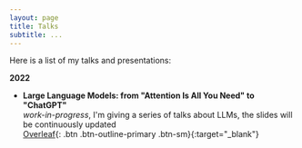 ```yaml
---
layout: page
title: Talks
subtitle: ...
---
```


Here is a list of my talks and presentations:

**2022**

- **Large Language Models: from "Attention Is All You Need" to "ChatGPT"**   
  *work-in-progress*, I'm giving a series of talks about LLMs, the slides will be continuously updated  
  [Overleaf](https://www.overleaf.com/read/rvwwvvwmxvyc){: .btn .btn-outline-primary .btn-sm}{:target="_blank"}
